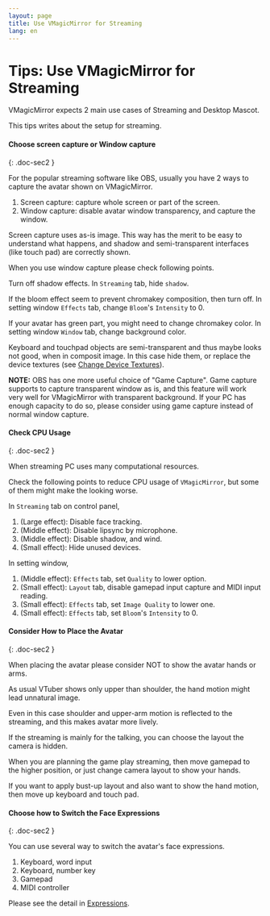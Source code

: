 ```yaml
---
layout: page
title: Use VMagicMirror for Streaming
lang: en
---
```


# Tips: Use VMagicMirror for Streaming

VMagicMirror expects 2 main use cases of Streaming and Desktop Mascot.

This tips writes about the setup for streaming.

#### Choose screen capture or Window capture
{: .doc-sec2 }

For the popular streaming software like OBS, usually you have 2 ways to capture the avatar shown on VMagicMirror.

1. Screen capture: capture whole screen or part of the screen.
2. Window capture: disable avatar window transparency, and capture the window.

Screen capture uses as-is image. This way has the merit to be easy to understand what happens, and shadow and semi-transparent interfaces (like touch pad) are correctly shown.

When you use window capture please check following points.

Turn off shadow effects. In `Streaming` tab, hide `shadow`.

If the bloom effect seem to prevent chromakey composition, then turn off. In setting window `Effects` tab, change `Bloom`'s `Intensity` to 0.

If your avatar has green part, you might need to change chromakey color. In setting window `Window` tab, change background color.

Keyboard and touchpad objects are semi-transparent and thus maybe looks not good, when in composit image. In this case hide them, or replace the device textures (see [Change Device Textures](../change_textures)).

**NOTE:** OBS has one more useful choice of "Game Capture". Game capture supports to capture transparent window as is, and this feature will work very well for VMagicMirror with transparent background. If your PC has enough capacity to do so, please consider using game capture instead of normal window capture.

#### Check CPU Usage
{: .doc-sec2 }

When streaming PC uses many computational resources.

Check the following points to reduce CPU usage of `VMagicMirror`, but some of them might make the looking worse.

In `Streaming` tab on control panel,

1. (Large effect): Disable face tracking.
2. (Middle effect): Disable lipsync by microphone.
3. (Middle effect): Disable shadow, and wind.
4. (Small effect): Hide unused devices.

In setting window,

1. (Middle effect): `Effects` tab, set `Quality` to lower option.
2. (Small effect): `Layout` tab, disable gamepad input capture and MIDI input reading. 
3. (Small effect): `Effects` tab, set `Image Quality` to lower one.
4. (Small effect): `Effects` tab, set `Bloom`'s `Intensity` to 0.

#### Consider How to Place the Avatar
{: .doc-sec2 }

When placing the avatar please consider NOT to show the avatar hands or arms.

As usual VTuber shows only upper than shoulder, the hand motion might lead unnatural image.

Even in this case shoulder and upper-arm motion is reflected to the streaming, and this makes avatar more lively.

If the streaming is mainly for the talking, you can choose the layout the camera is hidden.

When you are planning the game play streaming, then move gamepad to the higher position, or just change camera layout to show your hands.

If you want to apply bust-up layout and also want to show the hand motion, then move up keyboard and touch pad.

#### Choose how to Switch the Face Expressions
{: .doc-sec2 }

You can use several way to switch the avatar's face expressions.

1. Keyboard, word input
2. Keyboard, number key
3. Gamepad
4. MIDI controller

Please see the detail in [Expressions](../../docs/expressions).
